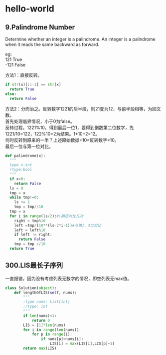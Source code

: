 # hello-world
9.Palindrome Number
-----
Determine whether an integer is a palindrome. An integer is a palindrome when it reads the same backward as forward.

eg:<br>
121 True<br>
-121 False<br>

方法1：直接反转。
```Python
if str(x)[::-1] == str[x]
  return True
else:
  return False
```
方法2：分而治之。反转数字1221的后半段，则21变为12，与前半段相等，为回文数。<br>
  首先处理临界情况，小于0为false。<br>
  反转过程，1221%10，得到最后一位1，要得到倒数第二位数字，先1221/10=122，122%10=2为结果。1*10+2=12。<br>
  何时反转到原来的一半？上述原始数据÷10<反转数字×10。<br>
  最后一位与第一位对比。
```Python
def palindrome(x):
  """
  type x:int
  rtype:bool
  """
  if x<0:
    return False
  ls = 0
  tmp = x
  while tmp!=0:
    ls += 1
    tmp = tmp//10
  tmp = x
  for i in range(ls/2):#i确定对比几次
    right = tmp%10
    left =tmp/(10**(ls-2*i-1))#与第1，3位对比
    left = left%10
    if left != right:
      return False
    tmp = tmp //10
  return True
```


300.LIS最长子序列
-----
一直报错，因为没有考虑列表无数字的情况，即空列表无max值。
```Python
class Solution(object):
    def lengthOfLIS(self, nums):
        """
        :type nums: List[int]
        :rtype: int
        """
        if len(nums)<1:
            return 0
        LIS = [1]*len(nums)
        for i in range(len(nums)):
            for p in range(i):
                if nums[p]<nums[i]:
                    LIS[i] = max(LIS[i],LIS[p]+1)
        return max(LIS)
```

